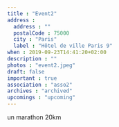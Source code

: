 ```yaml
---
title : "Event2"
address :
  address : ""
  postalCode : 75000
  city : "Paris"
  label : "Hôtel de ville Paris 9"
when : 2019-09-23T14:41:20+02:00
description : ""
photos : "event2.jpeg"
draft: false
important : true
association : "asso2"
archives : "archived"
upcomings : "upcoming"
---
```

un marathon 20km 